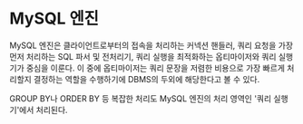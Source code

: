 # MySQL 엔진
MySQL 엔진은 클라이언트로부터의 접속을 처리하는 커넥션 핸들러, 쿼리 요청을 가장 먼저 처리하는 SQL 파서 및 전처리기, 쿼리 실행을 최적화하는 옵티마이저와 쿼리 실행기가 중심을 이룬다. 이 중에 옵티마이저는 쿼리 문장을 저렴한 비용으로 가장 빠르게 처리할지 결정하는 역할을 수행하기에 DBMS의 두외에 해당한다고 볼 수 있다.

GROUP BY나 ORDER BY 등 복잡한 처리도 MySQL 엔진의 처리 영역인 '쿼리 실행기'에서 처리된다.
